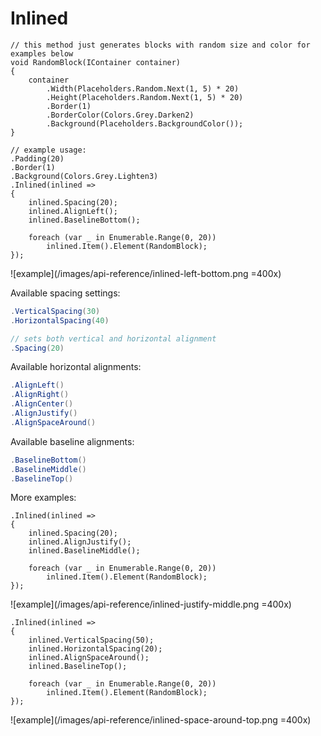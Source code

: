 # Inlined

```csharp{16-24}
// this method just generates blocks with random size and color for examples below
void RandomBlock(IContainer container)
{
    container
        .Width(Placeholders.Random.Next(1, 5) * 20)
        .Height(Placeholders.Random.Next(1, 5) * 20)
        .Border(1)
        .BorderColor(Colors.Grey.Darken2)
        .Background(Placeholders.BackgroundColor());
}

// example usage:
.Padding(20)
.Border(1)
.Background(Colors.Grey.Lighten3)
.Inlined(inlined =>
{
    inlined.Spacing(20);
    inlined.AlignLeft();
    inlined.BaselineBottom();

    foreach (var _ in Enumerable.Range(0, 20))
        inlined.Item().Element(RandomBlock);
});
```

![example](/images/api-reference/inlined-left-bottom.png =400x)

Available spacing settings:
```csharp
.VerticalSpacing(30)
.HorizontalSpacing(40)

// sets both vertical and horizontal alignment
.Spacing(20)
```

Available horizontal alignments:
```csharp
.AlignLeft()
.AlignRight()
.AlignCenter()
.AlignJustify()
.AlignSpaceAround()
```

Available baseline alignments:
```csharp
.BaselineBottom()
.BaselineMiddle()
.BaselineTop()
```

More examples:
```csharp{3-5}
.Inlined(inlined =>
{
    inlined.Spacing(20);
    inlined.AlignJustify();
    inlined.BaselineMiddle();

    foreach (var _ in Enumerable.Range(0, 20))
        inlined.Item().Element(RandomBlock);
});
```
![example](/images/api-reference/inlined-justify-middle.png =400x)

```csharp{3-6}
.Inlined(inlined =>
{
    inlined.VerticalSpacing(50);
    inlined.HorizontalSpacing(20);
    inlined.AlignSpaceAround();
    inlined.BaselineTop();

    foreach (var _ in Enumerable.Range(0, 20))
        inlined.Item().Element(RandomBlock);
});
```

![example](/images/api-reference/inlined-space-around-top.png =400x)